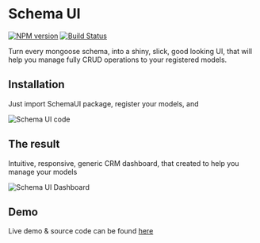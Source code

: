 # Schema UI

[![NPM version](https://img.shields.io/npm/v/schemaui.svg)](https://npmjs.org/package/codecov)
[![Build Status](https://travis-ci.com/molaga/schemaui.svg?branch=master)](https://travis-ci.com/molaga/schemaui)

Turn every mongoose schema, into a shiny, slick, good looking UI, that will help you manage fully CRUD operations to your registered models.

## Installation

Just import SchemaUI package, register your models, and  

![Schema UI code](https://user-images.githubusercontent.com/7160836/72008529-b8618400-325c-11ea-9919-0f346808b1ec.png)

## The result

Intuitive, responsive, generic CRM dashboard, that created to help you manage your models

![Schema UI Dashboard](https://user-images.githubusercontent.com/7160836/72006783-04122e80-3259-11ea-9079-73003ef679ac.png)

## Demo
Live demo & source code can be found [here](https://github.com/molaga/schemaui-demo)
